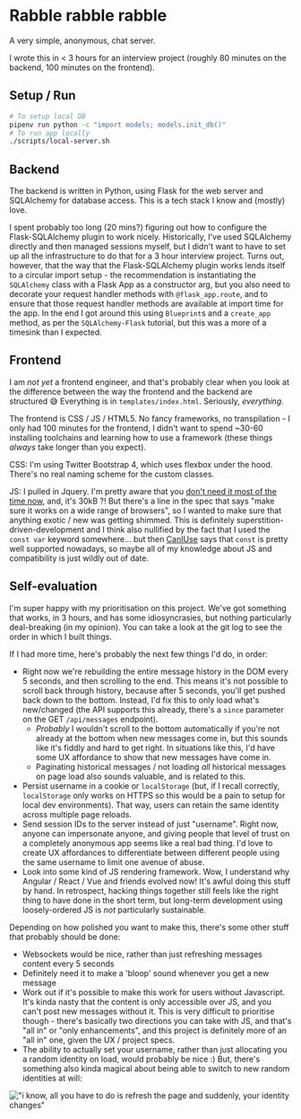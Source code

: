 # Rabble rabble rabble

A very simple, anonymous, chat server.

I wrote this in < 3 hours for an interview project (roughly 80 minutes on the backend, 100 minutes on the frontend).

## Setup / Run

```sh
# To setup local DB
pipenv run python -c "import models; models.init_db()"
# To run app locally
./scripts/local-server.sh
```

## Backend

The backend is written in Python, using Flask for the web server and SQLAlchemy for database access. This is a tech stack I know and (mostly) love.

I spent probably too long (20 mins?) figuring out how to configure the Flask-SQLAlchemy plugin to work nicely. Historically, I've used SQLAlchemy directly and then managed sessions myself, but I didn't want to have to set up all the infrastructure to do that for a 3 hour interview project. Turns out, however, that the way that the Flask-SQLAlchemy plugin works lends itself to a circular import setup - the recommendation is instantiating the `SQLAlchemy` class with a Flask App as a constructor arg, but you also need to decorate your request handler methods with `@flask_app.route`, and to ensure that those request handler methods are available at import time for the app. In the end I got around this using `Blueprint`s and a `create_app` method, as per the `SQLAlchemy-Flask` tutorial, but this was a more of a timesink than I expected.

## Frontend

I am _not yet_ a frontend engineer, and that's probably clear when you look at the difference between the way the frontend and the backend are structured 😅 Everything is in `templates/index.html`. Seriously, _everything_. 

The frontend is CSS / JS / HTML5. No fancy frameworks, no transpilation - I only had 100 minutes for the frontend, I didn't want to spend ~30-60 installing toolchains and learning how to use a framework (these things _always_ take longer than you expect).

CSS: I'm using Twitter Bootstrap 4, which uses flexbox under the hood. There's no real naming scheme for the custom classes.

JS: I pulled in Jquery. I'm pretty aware that you [don't need it most of the time now](http://youmightnotneedjquery.com/), and, it's 30kB ?! But there's a line in the spec that says "make sure it works on a wide range of browsers", so I wanted to make sure that anything exotic / new was getting shimmed. This is definitely superstition-driven-development and I think also nullified by the fact that I used the `const var` keyword somewhere... but then [CanIUse](https://caniuse.com/#feat=const) says that `const` is pretty well supported nowadays, so maybe all of my knowledge about JS and compatibility is just wildly out of date.  

## Self-evaluation

I'm super happy with my prioritisation on this project. We've got something that works, in 3 hours, and has some idiosyncrasies, but nothing particularly deal-breaking (in my opinion). You can take a look at the git log to see the order in which I built things.

If I had more time, here's probably the next few things I'd do, in order:

- Right now we're rebuilding the entire message history in the DOM every 5 seconds, and then scrolling to the end. This means it's not possible to scroll back through history, because after 5 seconds, you'll get pushed back down to the bottom. Instead, I'd fix this to only load what's new/changed (the API supports this already, there's a `since` parameter on the GET `/api/messages` endpoint).
  - _Probably_ I wouldn't scroll to the bottom automatically if you're not already at the bottom when new messages come in, but this sounds like it's fiddly and hard to get right. In situations like this, I'd have some UX affordance to show that new messages have come in.
  - Paginating historical messages / not loading _all_ historical messages on page load also sounds valuable, and is related to this.
- Persist username in a cookie or `localStorage` (but, if I recall correctly, `localStorage` only works on HTTPS so this would be a pain to setup for local dev environments). That way, users can retain the same identity across multiple page reloads.
- Send session IDs to the server instead of just "username". Right now, anyone can impersonate anyone, and giving people that level of trust on a completely anonymous app seems like a real bad thing. I'd love to create UX affordances to differentiate between different people using the same username to limit one avenue of abuse.
- Look into some kind of JS rendering framework. Wow, I understand why Angular / React / Vue and friends evolved now! It's awful doing this stuff by hand. In retrospect, hacking things together still feels like the right thing to have done in the short term, but long-term development using loosely-ordered JS is _not_ particularly sustainable.

Depending on how polished you want to make this, there's some other stuff that probably should be done:
- Websockets would be nice, rather than just refreshing messages content every 5 seconds
- Definitely need it to make a 'bloop' sound whenever you get a new message
- Work out if it's possible to make this work for users without Javascript. It's kinda nasty that the content is only accessible over JS, and you can't post new messages without it. This is very difficult to prioritise though - there's basically two directions you can take with JS, and that's "all in" or "only enhancements", and this project is definitely more of an "all in" one, given the UX / project specs.
- The ability to actually set your username, rather than just allocating you a random identity on load, would probably be nice :) But, there's something also kinda magical about being able to switch to new random identities at will:

!["i know, all you have to do is refresh the page and suddenly, your identity changes"](https://i.imgur.com/jFjFFvc.png) 
